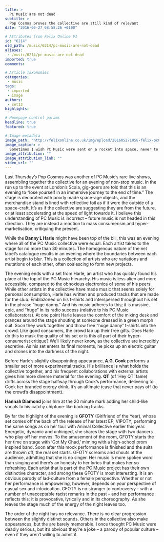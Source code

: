 ```yaml
---
title: >
  PC Music are not dead
subtitle: >
  Pop Cosmos proves the collective are still kind of relevant
date: "2016-05-27 08:58:26 +0100"

# Attributes from Felix Online V1
id: "6214"
old_path: /music/6214/pc-music-are-not-dead
aliases:
 - /music/6214/pc-music-are-not-dead
imported: true
comments:

# Article Taxonomies
categories:
 - music
tags:
 - imported
 - image
authors:
 - cet13
highlights:

# Homepage control params
headline: true
featured: true

# Image metadata
image_path: "http://felixonline.co.uk/img/upload/201605271058-felix-pcmusic.jpg"
image_caption: >
  Sometimes I wish PC Music were sent on a rocket into space, never to return.
image_attribution: ""
image_attribution_link: ""
video_url: ""
---
```


Last Thursday’s Pop Cosmos was another of PC Music’s rare live shows, assembling together the collective for an evening of non-stop music. In the run up to the event at London’s Scala, gig-goers are told that this is an evening to “lose yourself in an immersive journey to the end of time.” The stage is decorated with poorly made space-age objects, and the merchandise stand is lined with reflective foil as if it were the outside of a space-craft. It’s as if the collective are suggesting they are from the future, or at least accelerating at the speed of light towards it. I believe this understanding of PC Music is incorrect – future music is not headed in this direction. They are instead a reaction to mass consumerism and hyper-marketisation, critiquing the present.

While the **Danny L Harle** might have been top of the bill, this was an evening where all of the PC Music collective were equal. Each artist takes to the stage for no more than 30 minutes. The homogenous nature of the net label’s catalogue results in an evening where the boundaries between each artist begin to blur. This is a collection of artists who are variations and mutations of each other, often coalescing to form new projects.

The evening ends with a set from Harle, an artist who has quickly found his place at the top of the PC Music hierarchy. His music is less alien and more accessible, compared to the obnoxious electronica of some of his peers. While other artists in the collective have made music that seems solely for personal consumption, Harle has written and produced tracks that are made for the club. Emblazoned on his t-shirts and interspersed throughout his set in the phrase “huge danny.” And his music adheres to this; it is massive, epic, and “huge” in its radio success (relative to his PC Music collaborators). At one point Harle leaves the comfort of the mixing desk and prances around the stage shouting at someone dressed in a green morph suit. Soon they work together and throw free “huge danny” t-shirts into the crowd. Like good consumers, the crowd lap up their free gifts. Does Harle do this to mask the quality of his set or is this all part of their hyper-consumerist critique? We’ll likely never know, as the collective are incredibly secretive. As his set enters its final moments, he picks up an electric guitar and drones into the darkness of the night.

Before Harle’s slightly disappointing appearance, **A.G. Cook** performs a smaller set of more experimental tracks. His brilliance is what holds the collective together, and his frequent collaborations with external artists gives him more diverse material for the evening. **QT** (of ‘Hey QT’ fame) drifts across the stage halfway through Cook’s performance, delivering to Cook her branded energy drink. It’s an ultimate tease that never pays off (to the crowd’s disappointment).

**Hannah Diamond** joins him at the 20 minute mark adding her child-like vocals to his catchy chiptune-like backing tracks.

By far the highlight of the evening is **GFOTY** (Girlfriend of the Year), whose set comes off the back off the release of her latest EP, VIPOTY, performing the same songs as on her tour with Animal Collective earlier this year. Energetic, dynamic and unhinged, she shares the stage with two dancers who play off her moves. To the amusement of the room, GFOTY starts the her time on stage with ‘Got My Chad,’ miming with a high-school prom inspired band. Soon after this mock performance is finished and the suits are thrown off, the real set starts. GFOTY screams and shouts at the audience, admitting that she is no singer. Her music is more spoken word than singing and there’s an honesty to her lyrics that makes her so refreshing. Each artist that is part of the PC Music project has their own distinctive character, and among these GFOTY is most interesting. It is an obvious parody of lad-culture from a female perspective. Whether or not her performance is empowering, however, depends on your perspective of casual sex and intoxication. GFOTY is no stranger to controversy – with a number of unacceptable racist remarks in the past – and her performance reflects this; it is provocative, lyrically and in its choreography. As she leaves the stage much of the energy of the night leaves too.

The order of the night has no relevance. There is no clear progression between the slightly distinct sounds. Others in the collective also make appearances, but the are barely memorable. I once thought PC Music were deadly serious, but it’s obvious they’re a joke – a parody of popular culture – even if they aren’t willing to admit it.
